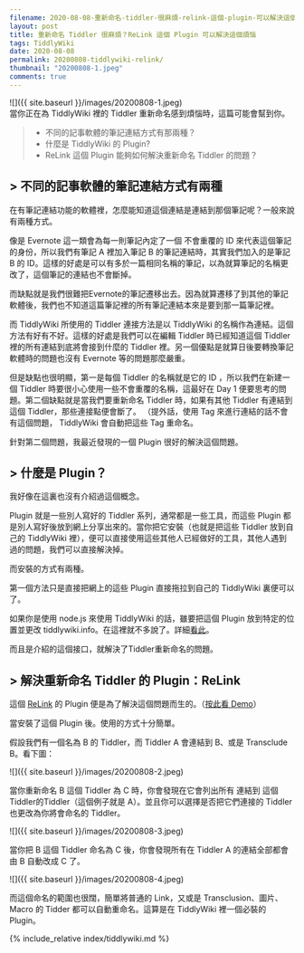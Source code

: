 ```yaml
---
filename: 2020-08-08-重新命名-tiddler-很麻煩-relink-這個-plugin-可以解決這個煩惱.md
layout: post
title: 重新命名 Tiddler 很麻煩？ReLink 這個 Plugin 可以解決這個煩惱
tags: TiddlyWiki
date: 2020-08-08
permalink: 20200808-tiddlywiki-relink/
thumbnail: "20200808-1.jpeg"
comments: true
---
```


![]({{ site.baseurl }}/images/20200808-1.jpeg)  
當你正在為 TiddlyWiki 裡的 Tiddler 重新命名感到煩惱時，這篇可能會幫到你。

> * 不同的記事軟體的筆記連結方式有那兩種？
> * 什麼是 TiddlyWiki 的 Plugin?
> * ReLink 這個 Plugin 能夠如何解決重新命名 Tiddler 的問題？

## > 不同的記事軟體的筆記連結方式有兩種

在有筆記連結功能的軟體裡，怎麼能知道這個連結是連結到那個筆記呢？一般來說有兩種方式。

像是 Evernote 這一類會為每一則筆記內定了一個 不會重覆的 ID 來代表這個筆記的身份，所以我們有筆記 A 裡加入筆記 B 的筆記連結時，其實我們加入的是筆記 B 的   ID。這樣的好處是可以有多於一篇相同名稱的筆記，以為就算筆記的名稱更改了，這個筆記的連結也不會斷掉。

而缺點就是我們很難把Evernote的筆記遷移出去。因為就算遷移了到其他的筆記軟體後，我們也不知道這篇筆記裡的所有筆記連結本來是要到那一篇筆記裡。

而 TiddlyWiki 所使用的 Tiddler 連接方法是以 TiddlyWiki 的名稱作為連結。這個方法有好有不好。這樣的好處是我們可以在編輯 Tiddler 時已經知道這個 Tiddler 裡的所有連結到底將會接到什麼的 Tiddler 裡。另一個優點是就算日後要轉換筆記軟體時的問題也沒有 Evernote 等的問題那麼嚴重。

但是缺點也很明顯，第一是每個 Tiddler 的名稱就是它的 ID ，所以我們在新建一個 Tiddler 時要很小心使用一些不會重覆的名稱，這最好在 Day 1 便要思考的問題。第二個缺點就是當我們要重新命名 Tiddler 時，如果有其他 Tiddler 有連結到這個 Tiddler，那些連接點便會斷了。 （提外話，使用 Tag 來進行連結的話不會有這個問題， TiddlyWiki 會自動把這些 Tag 重命名。

針對第二個問題，我最近發現的一個 Plugin 很好的解決這個問題。

## > 什麼是 Plugin？

我好像在這裏也沒有介紹過這個概念。

Plugin 就是一些別人寫好的 Tiddler 系列，通常都是一些工具，而這些 Plugin 都是別人寫好後放到網上分享出來的。當你把它安裝（也就是把這些 Tiddler 放到自己的 TiddlyWiki 裡），便可以直接使用這些其他人已經做好的工具，其他人遇到過的問題，我們可以直接解決掉。

而安裝的方式有兩種。

第一個方法只是直接把網上的這些 Plugin 直接拖拉到自己的 TiddlyWiki 裏便可以了。

如果你是使用 node.js 來使用 TiddlyWiki 的話，雖要把這個 Plugin 放到特定的位置並更改 tiddlywiki.info。在這裡就不多說了。詳細[看此](https://tiddlywiki.com/#Installing%20a%20plugin%20from%20the%20plugin%20library)。

而且是介紹的這個接口，就解決了Tiddler重新命名的問題。

## > 解決重新命名 Tiddler 的 Plugin：ReLink

這個 [ReLink](https://github.com/flibbles/tw5-relink) 的 Plugin 便是為了解決這個問題而生的。（[按此看 Demo](https://flibbles.github.io/tw5-relink/)）

當安裝了這個 Plugin 後。使用的方式十分簡單。

假設我們有一個名為 B 的 Tiddler，而 Tiddler A 會連結到 B、或是 Transclude B。看下圖：

![]({{ site.baseurl }}/images/20200808-2.jpeg)

當你重新命名 B 這個 Tiddler 為 C 時，你會發現在它會列出所有 連結到 這個Tiddler的Tiddler（這個例子就是 A）。並且你可以選擇是否把它們連接的 Tiddler 也更改為你將會命名的 Tiddler。

![]({{ site.baseurl }}/images/20200808-3.jpeg)

當你把 B 這個 Tiddler 命名為 C 後，你會發現所有在 Tiddler A 的連結全部都會由 B 自動改成 C 了。

![]({{ site.baseurl }}/images/20200808-4.jpeg)

而這個命名的範圍也很闊，簡單將普通的 Link，又或是 Transclusion、圖片、Macro 的 Tidder 都可以自動重命名。這算是在 TiddlyWiki 裡一個必裝的 Plugin。

{% include_relative index/tiddlywiki.md %}